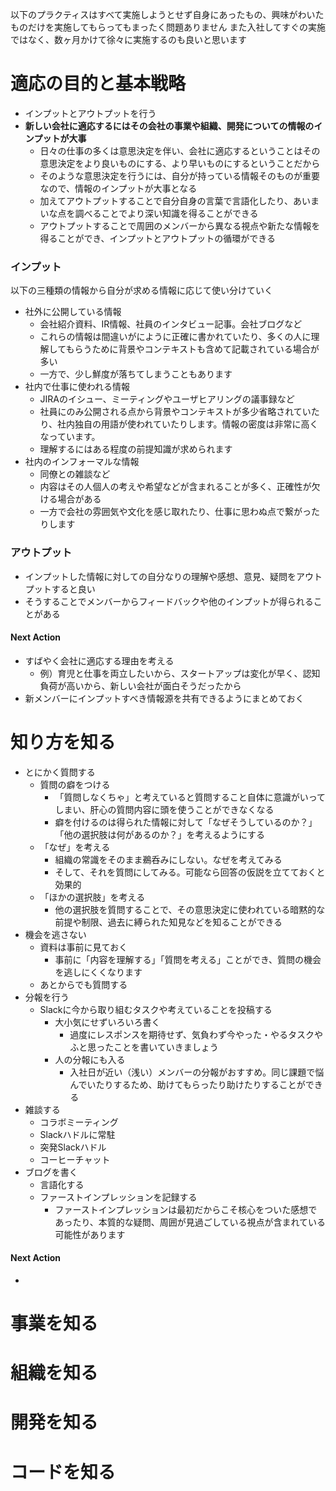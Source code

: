 以下のプラクティスはすべて実施しようとせず自身にあったもの、興味がわいたものだけを実施してもらってもまったく問題ありません
また入社してすぐの実施ではなく、数ヶ月かけて徐々に実施するのも良いと思います

# 適応の目的と基本戦略
- インプットとアウトプットを行う
- **新しい会社に適応するにはその会社の事業や組織、開発についての情報のインプットが大事**
    - 日々の仕事の多くは意思決定を伴い、会社に適応するということはその意思決定をより良いものにする、より早いものにするということだから
    - そのような意思決定を行うには、自分が持っている情報そのものが重要なので、情報のインプットが大事となる
    - 加えてアウトプットすることで自分自身の言葉で言語化したり、あいまいな点を調べることでより深い知識を得ることができる
    - アウトプットすることで周囲のメンバーから異なる視点や新たな情報を得ることができ、インプットとアウトプットの循環ができる

### インプット
以下の三種類の情報から自分が求める情報に応じて使い分けていく
- 社外に公開している情報
  - 会社紹介資料、IR情報、社員のインタビュー記事。会社ブログなど
  - これらの情報は間違いがにように正確に書かれていたり、多くの人に理解してもらうために背景やコンテキストも含めて記載されている場合が多い
  - 一方で、少し鮮度が落ちてしまうこともあります
- 社内で仕事に使われる情報
  - JIRAのイシュー、ミーティングやユーザヒアリングの議事録など
  - 社員にのみ公開される点から背景やコンテキストが多少省略されていたり、社内独自の用語が使われていたりします。情報の密度は非常に高くなっています。
  - 理解するにはある程度の前提知識が求められます
- 社内のインフォーマルな情報
  - 同僚との雑談など
  - 内容はその人個人の考えや希望などが含まれることが多く、正確性が欠ける場合がある
  - 一方で会社の雰囲気や文化を感じ取れたり、仕事に思わぬ点で繋がったりします

### アウトプット
- インプットした情報に対しての自分なりの理解や感想、意見、疑問をアウトプットすると良い
- そうすることでメンバーからフィードバックや他のインプットが得られることがある

#### Next Action
- すばやく会社に適応する理由を考える
  - 例）育児と仕事を両立したいから、スタートアップは変化が早く、認知負荷が高いから、新しい会社が面白そうだったから
- 新メンバーにインプットすべき情報源を共有できるようにまとめておく

# 知り方を知る
- とにかく質問する
  - 質問の癖をつける
    - 「質問しなくちゃ」と考えていると質問すること自体に意識がいってしまい、肝心の質問内容に頭を使うことができなくなる
    - 癖を付けるのは得られた情報に対して「なぜそうしているのか？」「他の選択肢は何があるのか？」を考えるようにする
  - 「なぜ」を考える
    - 組織の常識をそのまま鵜呑みにしない。なぜを考えてみる
    - そして、それを質問にしてみる。可能なら回答の仮説を立てておくと効果的
  - 「ほかの選択肢」を考える
    - 他の選択肢を質問することで、その意思決定に使われている暗黙的な前提や制限、過去に縛られた知見などを知ることができる
- 機会を逃さない
  - 資料は事前に見ておく
    - 事前に「内容を理解する」「質問を考える」ことができ、質問の機会を逃しにくくなります
  - あとからでも質問する
- 分報を行う
  - Slackに今から取り組むタスクや考えていることを投稿する
    - 大小気にせずいろいろ書く
      - 過度にレスポンスを期待せず、気負わず今やった・やるタスクやふと思ったことを書いていきましょう
    - 人の分報にも入る
      - 入社日が近い（浅い）メンバーの分報がおすすめ。同じ課題で悩んでいたりするため、助けてもらったり助けたりすることができる
- 雑談する
  - コラボミーティング
  - Slackハドルに常駐
  - 突発Slackハドル
  - コーヒーチャット
- ブログを書く
  - 言語化する
  - ファーストインプレッションを記録する
    - ファーストインプレッションは最初だからこそ核心をついた感想であったり、本質的な疑問、周囲が見過ごしている視点が含まれている可能性があります

#### Next Action
- 

# 事業を知る

# 組織を知る

# 開発を知る

# コードを知る


